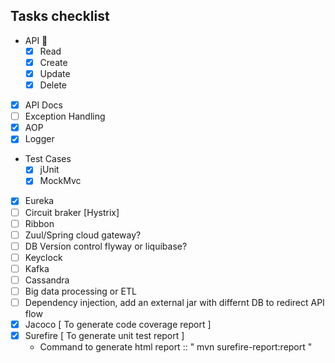 ##  Tasks checklist

- API 🐙
    - [x] Read
    - [x] Create
    - [x] Update
    - [x] Delete
- [x] API Docs
- [ ] Exception Handling
- [x] AOP
- [x] Logger
- Test Cases
    - [x] jUnit
    - [x] MockMvc
- [x] Eureka
- [ ] Circuit braker [Hystrix]
- [ ] Ribbon
- [ ] Zuul/Spring cloud gateway?
- [ ] DB Version control flyway or liquibase?
- [ ] Keyclock
- [ ] Kafka
- [ ] Cassandra
- [ ] Big data processing or ETL
- [ ] Dependency injection, add an external jar with differnt DB to redirect API flow
- [x] Jacoco [ To generate code coverage report ]
- [x] Surefire [ To generate unit test report ]
    - Command to generate html report :: " mvn surefire-report:report "
